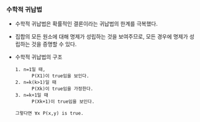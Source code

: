 ### 수학적 귀납법

- 수학적 귀납법은 확률적인 결론이라는 귀납법의 한계를 극복했다.

- 집합의 모든 원소에 대해 명제가 성립하는 것을 보여주므로, 모든 경우에 명제가 성립하는 것을 증명할 수 있다.

- 수학적 귀납법의 구조

  ```
  1. n=1일 때,
  		P(X1)이 true임을 보인다.
  2. n=k(k>1)일 때 
  		P(Xk)이 true임을 가정한다.
  3. n=k+1일 때
  		P(Xk+1)이 true임을 보인다.
  
  그렇다면 ∀x P(x,y) is true.
  ```

  
